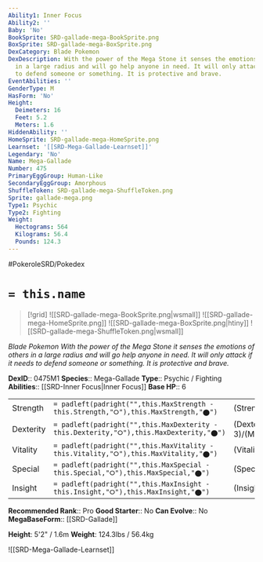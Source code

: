 ```yaml
---
Ability1: Inner Focus
Ability2: ''
Baby: 'No'
BookSprite: SRD-gallade-mega-BookSprite.png
BoxSprite: SRD-gallade-mega-BoxSprite.png
DexCategory: Blade Pokemon
DexDescription: With the power of the Mega Stone it senses the emotions of others
  in a large radius and will go help anyone in need. It will only attack if it needs
  to defend someone or something. It is protective and brave.
EventAbilities: ''
GenderType: M
HasForm: 'No'
Height:
  Deimeters: 16
  Feet: 5.2
  Meters: 1.6
HiddenAbility: ''
HomeSprite: SRD-gallade-mega-HomeSprite.png
Learnset: '[[SRD-Mega-Gallade-Learnset]]'
Legendary: 'No'
Name: Mega-Gallade
Number: 475
PrimaryEggGroup: Human-Like
SecondaryEggGroup: Amorphous
ShuffleToken: SRD-gallade-mega-ShuffleToken.png
Sprite: gallade-mega.png
Type1: Psychic
Type2: Fighting
Weight:
  Hectograms: 564
  Kilograms: 56.4
  Pounds: 124.3
---
```


#PokeroleSRD/Pokedex

# `= this.name`

> [!grid]
> ![[SRD-gallade-mega-BookSprite.png|wsmall]]
> ![[SRD-gallade-mega-HomeSprite.png]]
> ![[SRD-gallade-mega-BoxSprite.png|htiny]]
> ![[SRD-gallade-mega-ShuffleToken.png|wsmall]]


*Blade Pokemon*
*With the power of the Mega Stone it senses the emotions of others in a large radius and will go help anyone in need. It will only attack if it needs to defend someone or something. It is protective and brave.*

**DexID**:: 0475M1
**Species**:: Mega-Gallade
**Type**:: Psychic / Fighting
**Abilities**:: [[SRD-Inner Focus|Inner Focus]]
**Base HP**:: 6

|           |                                                                                        |                                          |
| --------- | -------------------------------------------------------------------------------------- | ---------------------------------------- |
| Strength  | `= padleft(padright("",this.MaxStrength - this.Strength,"⭘"),this.MaxStrength,"⬤")`    | (Strength::4)/(MaxStrength::8)   |
| Dexterity | `= padleft(padright("",this.MaxDexterity - this.Dexterity,"⭘"),this.MaxDexterity,"⬤")` | (Dexterity:: 3)/(MaxDexterity::6) |
| Vitality  | `= padleft(padright("",this.MaxVitality - this.Vitality,"⭘"),this.MaxVitality,"⬤")`    | (Vitality::3)/(MaxVitality::6)   |
| Special   | `= padleft(padright("",this.MaxSpecial - this.Special,"⭘"),this.MaxSpecial,"⬤")`       | (Special::2)/(MaxSpecial::4)     |
| Insight   | `= padleft(padright("",this.MaxInsight - this.Insight,"⭘"),this.MaxInsight,"⬤")`       | (Insight::3)/(MaxInsight::6)     |


**Recommended Rank**:: Pro
**Good Starter**:: No
**Can Evolve**:: No
**MegaBaseForm**:: [[SRD-Gallade]]

**Height**: 5'2" / 1.6m
**Weight**: 124.3lbs / 56.4kg

![[SRD-Mega-Gallade-Learnset]]